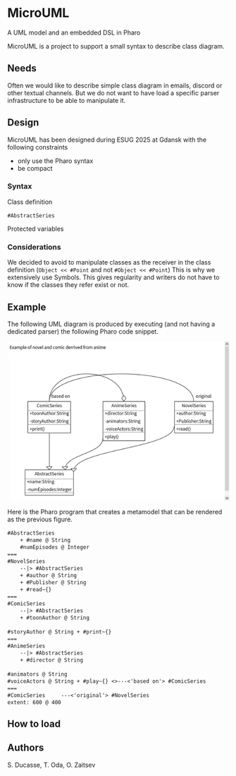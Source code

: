 # MicroUML

A UML model and an embedded DSL in Pharo

MicroUML is a project to support a small syntax to describe class diagram. 

## Needs

Often we would like to describe simple class diagram in emails, discord or other textual channels.
But we do not want to have load a specific parser infrastructure to be able to manipulate it. 

## Design 
MicroUML has been designed during ESUG 2025 at Gdansk with the following constraints

- only use the Pharo syntax
- be compact

### Syntax

Class definition
```
#AbstractSeries 
```

Protected variables

### Considerations 
We decided to avoid to manipulate classes as the receiver in the class definition (`Object << #Point` and not `#Object << #Point`)
This is why we extensively use Symbols. This gives regularity and writers do not have to know if the classes they refer exist or not. 


## Example

The following UML diagram is produced by executing (and not having a dedicated parser) 
the following Pharo code snippet.


![A simple UML based on MicroUML DSL](microUML.png)


Here is the Pharo program that creates a metamodel that can be rendered as the previous figure.

```pharoscript
#AbstractSeries 
    + #name @ String 
    #numEpisodes @ Integer
=== 
#NovelSeries 
    --|> #AbstractSeries
    + #author @ String 
    + #Publisher @ String 
    + #read~{}
=== 
#ComicSeries 
    --|> #AbstractSeries 
    + #toonAuthor @ String
    
#storyAuthor @ String + #print~{}
=== 
#AnimeSeries
    --|> #AbstractSeries 
    + #director @ String 
    
#animators @ String
#voiceActors @ String + #play~{} <>---<'based on'> #ComicSeries
=== 
#ComicSeries     ---<'original'> #NovelSeries 
extent: 600 @ 400
```

## How to load 



## Authors

S. Ducasse, T. Oda, O. Zaitsev

